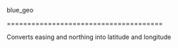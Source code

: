blue_geo

======================================

Converts easing and northing into latitude and longitude